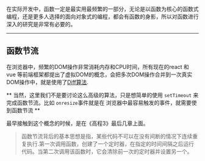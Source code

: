 
在实际开发中，函数一定是最实用最频繁的一部分，无论是以函数为核心的函数式编程，还是更多人选择的面向对象式的编程，都会有函数的身影，所以对函数进行深入的研究是非常有必要的。


----------
## 函数节流 ##

在浏览器中，频繁的DOM操作非常消耗内存和CPU时间，所有现在的react 和 vue 等前端框架都提出了虚拟DOM的概念，会把多次DOM操作合并到一次真实DOM操作中，就是使用了[Diff算法](http://www.infoq.com/cn/articles/react-dom-diff).

** 当然，这里我们不是要讨论这么高级的算法，只是想简单的使用 `setTimeout` 来完成函数节流。比如 `onresize`事件就是在 浏览器中最容易触发的事件，就需要使到函数节流 **

最早接触到这个概念的时候，是在《高程3》最后几章上面。

> 函数节流背后的基本思想是指，某些代码不可以在没有间断的情况下连续重复执行.第一次调用函数，创建了一个定时器，在指定的时间间隔之后运行代码。当第二次调用该函数时，它会清除前一次的定时器并设置另一个。
